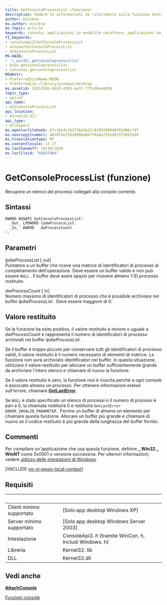```yaml
---
title: GetConsoleProcessList (funzione)
description: Vedere le informazioni di riferimento sulla funzione GetConsoleProcessList, che recupera un elenco dei processi collegati alla console corrente.
author: miniksa
ms.author: miniksa
ms.topic: article
keywords: console, applicazioni in modalità carattere, applicazioni da riga di comando, applicazioni di terminale, api della console
f1_keywords:
- consoleapi3/GetConsoleProcessList
- wincon/GetConsoleProcessList
- GetConsoleProcessList
MS-HAID:
- '\_win32\_getconsoleprocesslist'
- base.getconsoleprocesslist
- consoles.getconsoleprocesslist
MSHAttr:
- PreferredSiteName:MSDN
- PreferredLib:/library/windows/desktop
ms.assetid: 3d21103b-662d-4393-ae3f-773cd9e4a930
topic_type:
- apiref
api_name:
- GetConsoleProcessList
api_location:
- Kernel32.dll
api_type:
- DllExport
ms.openlocfilehash: bfc16edccb2f1be2b22c81992800d8f62d86cf4f
ms.sourcegitcommit: 463975e71920908a6bff9a6a7291ddf3736652d5
ms.translationtype: MT
ms.contentlocale: it-IT
ms.lasthandoff: 10/30/2020
ms.locfileid: "93037984"
---
```

# <a name="getconsoleprocesslist-function"></a>GetConsoleProcessList (funzione)

Recupera un elenco dei processi collegati alla console corrente.

## <a name="syntax"></a>Sintassi

```C
DWORD WINAPI GetConsoleProcessList(
  _Out_ LPDWORD lpdwProcessList,
  _In_  DWORD   dwProcessCount
);
```

## <a name="parameters"></a>Parametri

*lpdwProcessList* \[ out\]  
Puntatore a un buffer che riceve una matrice di identificatori di processo al completamento dell'operazione. Deve essere un buffer valido e non può essere `NULL` . Il buffer deve avere spazio per ricevere almeno 1 ID processo restituito.

*dwProcessCount* \[ in\]  
Numero massimo di identificatori di processo che è possibile archiviare nel buffer *lpdwProcessList* . Deve essere maggiore di 0.

## <a name="return-value"></a>Valore restituito

Se la funzione ha esito positivo, il valore restituito è minore o uguale a *dwProcessCount* e rappresenta il numero di identificatori di processo archiviati nel buffer *lpdwProcessList* .

Se il buffer è troppo piccolo per conservare tutti gli identificatori di processo validi, il valore restituito è il numero necessario di elementi di matrice. La funzione non avrà archiviato identificatori nel buffer. In questa situazione, utilizzare il valore restituito per allocare un buffer sufficientemente grande da archiviare l'intero elenco e chiamare di nuovo la funzione.

Se il valore restituito è zero, la funzione non è riuscita perché a ogni console è associato almeno un processo. Per ottenere informazioni estese sull'errore, chiamare [**GetLastError**](https://msdn.microsoft.com/library/windows/desktop/ms679360).

Se `NULL` è stato specificato un elenco di processi o il numero di processi è pari a 0, la chiamata restituirà 0 e restituirà `GetLastError` `ERROR_INVALID_PARAMETER` . Fornire un buffer di almeno un elemento per chiamare questa funzione. Allocare un buffer più grande e chiamare di nuovo se il codice restituito è più grande della lunghezza del buffer fornito.

## <a name="remarks"></a>Commenti

Per compilare un'applicazione che usa questa funzione, definire **\_ Win32 \_ WinNT** come 0x0501 o versione successiva. Per ulteriori informazioni, vedere [utilizzo delle intestazioni di Windows](https://msdn.microsoft.com/library/windows/desktop/aa383745).

[!INCLUDE [no-vt-equiv-local-context](./includes/no-vt-equiv-local-context.md)]

## <a name="requirements"></a>Requisiti

| &nbsp; | &nbsp; |
|-|-|
| Client minimo supportato | \[Solo app desktop Windows XP\] |
| Server minimo supportato | \[Solo app desktop Windows Server 2003\] |
| Intestazione | ConsoleApi3. h (tramite WinCon. h, Includi Windows. h) |
| Libreria | Kernel32. lib |
| DLL | Kernel32.dll |

## <a name="see-also"></a>Vedi anche

[**AttachConsole**](attachconsole.md)

[Funzioni console](console-functions.md)
